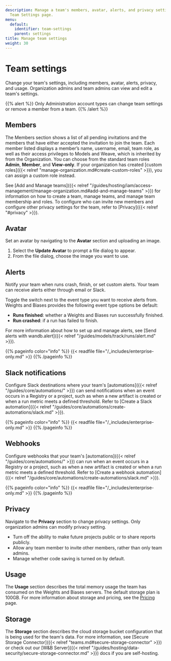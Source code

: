```yaml
---
description: Manage a team's members, avatar, alerts, and privacy settings with the
  Team Settings page.
menu:
  default:
    identifier: team-settings
    parent: settings
title: Manage team settings
weight: 30
---
```


# Team settings

Change your team's settings, including members, avatar, alerts, privacy, and usage. Organization admins and team admins can view and edit a team's settings.

{{% alert %}}
Only Administration account types can change team settings or remove a member from a team.
{{% /alert %}}


## Members
The Members section shows a list of all pending invitations and the members that have either accepted the invitation to join the team. Each member listed displays a member’s name, username, email, team role, as well as their access privileges to Models and Weave, which is inherited by from the Organization. You can choose from the standard team roles **Admin**, **Member**, and **View-only**. If your organization has created [custom roles]({{< relref "manage-organization.md#create-custom-roles" >}}), you can assign a custom role instead.

See [Add and Manage teams]({{< relref "/guides/hosting/iam/access-management/manage-organization.md#add-and-manage-teams" >}}) for information on how to create a team, manage teams, and manage team membership and roles. To configure who can invite new members and configure other privacy settings for the team, refer to [Privacy]({{< relref "#privacy" >}}).

## Avatar

Set an avatar by navigating to the **Avatar** section and uploading an image.

1. Select the **Update Avatar** to prompt a file dialog to appear.
2. From the file dialog, choose the image you want to use.

## Alerts

Notify your team when runs crash, finish, or set custom alerts. Your team can receive alerts either through email or Slack.

Toggle the switch next to the event type you want to receive alerts from. Weights and Biases provides the following event type options be default:

* **Runs finished**: whether a Weights and Biases run successfully finished.
* **Run crashed**: if a run has failed to finish.

For more information about how to set up and manage alerts, see [Send alerts with wandb.alert]({{< relref "/guides/models/track/runs/alert.md" >}}).

{{% pageinfo color="info" %}}
{{< readfile file="/_includes/enterprise-only.md" >}}
{{% /pageinfo %}}

## Slack notifications
Configure Slack destinations where your team's [automations]({{< relref "/guides/core/automations/" >}}) can send notifications when an event occurs in a Registry or a project, such as when a new artifact is created or when a run metric meets a defined threshold. Refer to [Create a Slack automation]({{< relref "/guides/core/automations/create-automations/slack.md" >}}).

{{% pageinfo color="info" %}}
{{< readfile file="/_includes/enterprise-only.md" >}}
{{% /pageinfo %}}

## Webhooks
Configure webhooks that your team's [automations]({{< relref "/guides/core/automations/" >}}) can run when an event occurs in a Registry or a project, such as when a new artifact is created or when a run metric meets a defined threshold. Refer to [Create a webhook automation]({{< relref "/guides/core/automations/create-automations/slack.md" >}}).

{{% pageinfo color="info" %}}
{{< readfile file="/_includes/enterprise-only.md" >}}
{{% /pageinfo %}}

## Privacy

Navigate to the **Privacy** section to change privacy settings. Only organization admins can modify privacy setting.

- Turn off the ability to make future projects public or to share reports publicly.
- Allow any team member to invite other members, rather than only team admins.
- Manage whether code saving is turned on by default.

## Usage

The **Usage** section describes the total memory usage the team has consumed on the Weights and Biases servers. The default storage plan is 100GB. For more information about storage and pricing, see the [Pricing](https://wandb.ai/site/pricing) page.

## Storage

The **Storage** section describes the cloud storage bucket configuration that is being used for the team's data. For more information, see [Secure Storage Connector]({{< relref "teams.md#secure-storage-connector" >}}) or check out our [W&B Server]({{< relref "/guides/hosting/data-security/secure-storage-connector.md" >}}) docs if you are self-hosting.